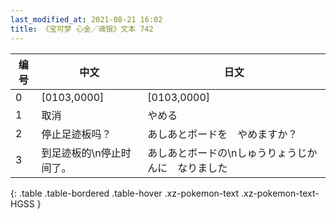```yaml
---
last_modified_at: 2021-08-21 16:02
title: 《宝可梦 心金／魂银》文本 742
---
```

| 编号 | 中文 | 日文 |
| ---- | ---- | ---- |
| 0 | [0103,0000] | [0103,0000] |
| 1 | 取消 | やめる |
| 2 | 停止足迹板吗？ | あしあとボードを　やめますか？ |
| 3 | 到足迹板的\n停止时间了。 | あしあとボードの\nしゅうりょうじかんに　なりました |
{: .table .table-bordered .table-hover .xz-pokemon-text .xz-pokemon-text-HGSS }